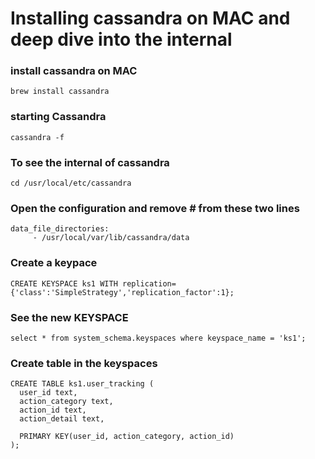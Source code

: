 # Installing cassandra on MAC and deep dive into the internal

### install cassandra on MAC
```brew install cassandra```

### starting Cassandra
```cassandra -f```

### To see the internal of cassandra
```cd /usr/local/etc/cassandra```

### Open the configuration and remove # from these two lines
```
data_file_directories:
     - /usr/local/var/lib/cassandra/data

```

### Create a keypace
```
CREATE KEYSPACE ks1 WITH replication={'class':'SimpleStrategy','replication_factor':1};
```

### See the new KEYSPACE

```
select * from system_schema.keyspaces where keyspace_name = 'ks1';
```

### Create table in the keyspaces

```
CREATE TABLE ks1.user_tracking (
  user_id text,
  action_category text,
  action_id text,
  action_detail text,

  PRIMARY KEY(user_id, action_category, action_id)
);
```
